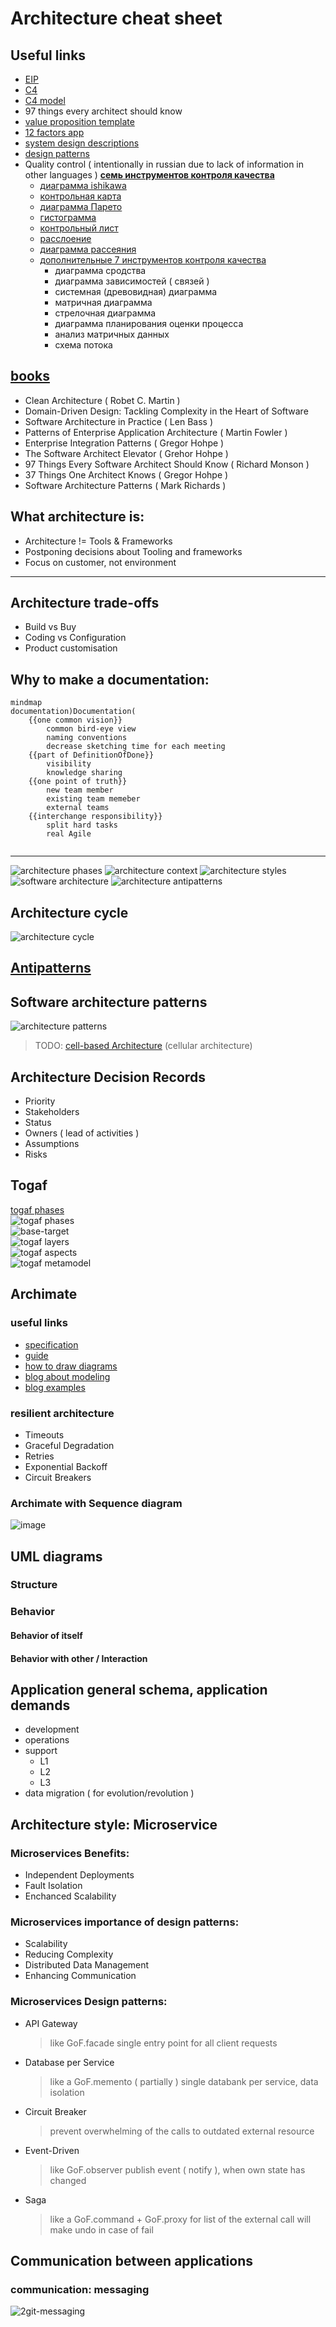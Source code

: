 # Architecture cheat sheet

## Useful links
* [EIP](https://www.enterpriseintegrationpatterns.com/ramblings.html)
* [C4](https://leanpub.com/visualising-software-architecture)
* [C4 model](https://c4model.com/)
* 97 things every architect should know
* [value proposition template](https://www.strategyzer.com/canvas/value-proposition-canvas)
* [12 factors app](https://12factor.net/)
* [system design descriptions](https://github.com/ByteByteGoHq/system-design-101)
* [design patterns](https://github.com/DovAmir/awesome-design-patterns)
* Quality control ( intentionally in russian due to lack of information in other languages )
  **[семь инструментов контроля качества](https://stump.ru/types/sem-instrumentov-kachestva-sem-novyh-metodov-upravleniya-kachestvom/)**
  * [диаграмма ishikawa](https://ru.wikipedia.org/wiki/%D0%94%D0%B8%D0%B0%D0%B3%D1%80%D0%B0%D0%BC%D0%BC%D0%B0_%D0%98%D1%81%D0%B8%D0%BA%D0%B0%D0%B2%D1%8B)
  * [контрольная карта](https://ru.wikipedia.org/wiki/%D0%9A%D0%BE%D0%BD%D1%82%D1%80%D0%BE%D0%BB%D1%8C%D0%BD%D0%B0%D1%8F_%D0%BA%D0%B0%D1%80%D1%82%D0%B0_%D0%A8%D1%83%D1%85%D0%B0%D1%80%D1%82%D0%B0)
  * [диаграмма Парето](https://ru.wikipedia.org/wiki/%D0%94%D0%B8%D0%B0%D0%B3%D1%80%D0%B0%D0%BC%D0%BC%D0%B0_%D0%9F%D0%B0%D1%80%D0%B5%D1%82%D0%BE)
  * [гистограмма](https://ru.wikipedia.org/wiki/%D0%93%D0%B8%D1%81%D1%82%D0%BE%D0%B3%D1%80%D0%B0%D0%BC%D0%BC%D0%B0)
  * [контрольный лист](https://ru.wikipedia.org/wiki/%D0%9A%D0%BE%D0%BD%D1%82%D1%80%D0%BE%D0%BB%D1%8C%D0%BD%D1%8B%D0%B9_%D1%81%D0%BF%D0%B8%D1%81%D0%BE%D0%BA)
  * [расслоение](https://ru.wikipedia.org/w/index.php?title=%D0%A0%D0%B0%D1%81%D1%81%D0%BB%D0%BE%D0%B5%D0%BD%D0%B8%D0%B5_(%D1%81%D1%82%D1%80%D0%B0%D1%82%D0%B8%D1%84%D0%B8%D0%BA%D0%B0%D1%86%D0%B8%D1%8F)&action=edit&redlink=1)
  * [диаграмма рассеяния](https://ru.wikipedia.org/wiki/%D0%94%D0%B8%D0%B0%D0%B3%D1%80%D0%B0%D0%BC%D0%BC%D0%B0_%D1%80%D0%B0%D1%81%D1%81%D0%B5%D1%8F%D0%BD%D0%B8%D1%8F)
  * [дополнительные 7 инструментов контроля качества](https://dzen.ru/a/ZaQAos7VpGMZqodh)
    * диаграмма сродства
    * диаграмма зависимостей ( связей )
    * системная (древовидная) диаграмма
    * матричная диаграмма
    * стрелочная диаграмма
    * диаграмма планирования оценки процесса
    * анализ матричных данных
    * схема потока

## [books](https://www.goodreads.com/shelf/show/software-architecture)
* Clean Architecture ( Robet C. Martin )
* Domain-Driven Design: Tackling Complexity in the Heart of Software
* Software Architecture in Practice ( Len Bass )
* Patterns of Enterprise Application Architecture ( Martin Fowler )
* Enterprise Integration Patterns ( Gregor Hohpe )
* The Software Architect Elevator ( Grehor Hohpe )
* 97 Things Every Software Architect Should Know ( Richard Monson )
* 37 Things One Architect Knows ( Gregor Hohpe )
* Software Architecture Patterns ( Mark Richards )

## What architecture is:
* Architecture != Tools & Frameworks
* Postponing decisions about Tooling and frameworks
* Focus on customer, not environment
--- 

## Architecture trade-offs
* Build vs Buy
* Coding vs Configuration
* Product customisation

## Why to make a documentation:
```mermaid
mindmap
documentation)Documentation(
    {{one common vision}}
        common bird-eye view
        naming conventions
        decrease sketching time for each meeting
    {{part of DefinitionOfDone}}
        visibility
        knowledge sharing
    {{one point of truth}}
        new team member
        existing team memeber
        external teams
    {{interchange responsibility}}
        split hard tasks
        real Agile


```
--- 
![architecture phases](https://i.postimg.cc/brdDyd37/architecture-phases.png)
![architecture context](https://i.postimg.cc/3rG2VYKf/architecture-context.png)
![architecture styles](https://i.postimg.cc/5yD8PZcn/architecture-types.png)
![software architecture](https://i.postimg.cc/D0cMGPPc/software-architecture.png)
![architecture antipatterns](https://i.postimg.cc/Kz3gQFy8/architecture-antipatterns.png)


## Architecture cycle
![architecture cycle](https://i.postimg.cc/VNXSFVb1/architecture-cycle.png)

## [Antipatterns](https://sourcemaking.com/antipatterns/software-architecture-antipatterns)

## Software architecture patterns
![architecture patterns](https://i.postimg.cc/Gm8T42L4/architecture-patterns.png)
> TODO: [cell-based Architecture](https://github.com/wso2/reference-architecture/blob/master/reference-architecture-cell-based.md) (cellular architecture)

## Architecture Decision Records
* Priority
* Stakeholders
* Status
* Owners ( lead of activities )
* Assumptions
* Risks

## Togaf
[togaf phases](https://pubs.opengroup.org/togaf-standard/adm/chap03.html)    
![togaf phases](https://pubs.opengroup.org/togaf-standard/adm/Figures/a_vis.png)  
![base-target](https://i.postimg.cc/SxzC9f9z/togaf-base-target.png)  
![togaf layers](https://i.postimg.cc/904Rb3GK/archimate3-layers.png)    
![togaf aspects](https://i.postimg.cc/BbmmWbML/archimate-01.png)    
![togaf metamodel](https://i.postimg.cc/fLZCJmPS/archimate-04.png)    

## Archimate
### useful links
* [specification](https://pubs.opengroup.org/architecture/archimate3-doc/)
* [guide](https://www.visual-paradigm.com/guide/archimate/full-archimate-viewpoints-guide/)
* [how to draw diagrams](https://www.visual-paradigm.com/support/documents/vpuserguide/4455/4409/86421_howtodrawarc.html)
* [blog about modeling](http://renewableplus.blogspot.com/2017/03/modeling-applications-technology-in.html)
* [blog examples](https://www.hosiaisluoma.fi/blog/archimate-examples/)

### resilient architecture
* Timeouts
* Graceful Degradation
* Retries
* Exponential Backoff
* Circuit Breakers

### Archimate with Sequence diagram
![image](https://user-images.githubusercontent.com/8113355/206921007-21643c2b-da3f-4930-a79c-4462562017e1.png)

## UML diagrams
### Structure 
### Behavior
#### Behavior of itself
#### Behavior with other / Interaction 

## Application general schema, application demands
* development
* operations
* support
  * L1
  * L2
  * L3
* data migration ( for evolution/revolution )


## Architecture style: Microservice
### Microservices Benefits:
* Independent Deployments
* Fault Isolation
* Enchanced Scalability
### Microservices importance of design patterns:
* Scalability
* Reducing Complexity
* Distributed Data Management
* Enhancing Communication
### Microservices Design patterns:
* API Gateway
  > like GoF.facade
  > single entry point for all client requests
* Database per Service
  > like a GoF.memento ( partially )
  > single databank per service, data isolation
* Circuit Breaker
  > prevent overwhelming of the calls to outdated external resource
* Event-Driven
  > like GoF.observer
  > publish event ( notify ), when own state has changed
* Saga
  > like a GoF.command + GoF.proxy
  > for list of the external call will make undo in case of fail

## Communication between applications
### communication: messaging
![2git-messaging](https://github.com/cherkavi/cheat-sheet/assets/8113355/e3062328-7afb-4a8c-b9a7-b458689c5ed0)
